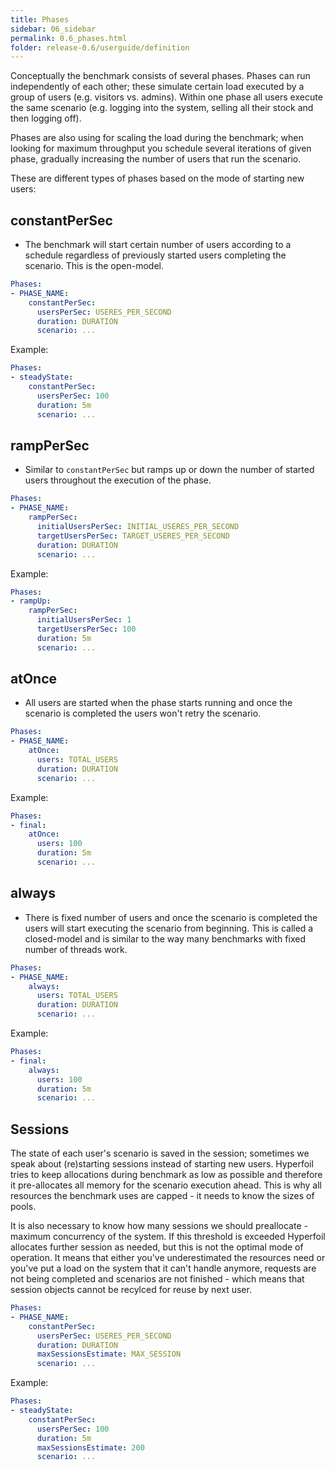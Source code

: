 ```yaml
---
title: Phases
sidebar: 06_sidebar
permalink: 0.6_phases.html
folder: release-0.6/userguide/definition
---
```


Conceptually the benchmark consists of several phases. Phases can run independently of each other;
these simulate certain load executed by a group of users (e.g. visitors vs. admins). Within one phase all users execute the same scenario (e.g. logging into the system, selling all their stock and then logging off).

Phases are also using for scaling the load during the benchmark; when looking for maximum throughput you schedule several iterations of given phase, gradually increasing the number of users that run the scenario.

These are different types of phases based on the mode of starting new users:

## constantPerSec

* The benchmark will start certain number of users according to a schedule regardless of previously started users completing the scenario. This is the open-model.

```yaml
Phases:
- PHASE_NAME:
    constantPerSec:
      usersPerSec: USERES_PER_SECOND
      duration: DURATION
      scenario: ...
```

Example: 

```yaml
Phases:
- steadyState:
    constantPerSec:
      usersPerSec: 100
      duration: 5m
      scenario: ...
```

## rampPerSec

* Similar to `constantPerSec` but ramps up or down the number of started users throughout the execution of the phase.

```yaml
Phases:
- PHASE_NAME:
    rampPerSec:
      initialUsersPerSec: INITIAL_USERES_PER_SECOND
      targetUsersPerSec: TARGET_USERES_PER_SECOND
      duration: DURATION
      scenario: ...
```

Example: 

```yaml
Phases:
- rampUp:
    rampPerSec:
      initialUsersPerSec: 1
      targetUsersPerSec: 100
      duration: 5m
      scenario: ...
```

## atOnce

* All users are started when the phase starts running and once the scenario is completed the users won't retry the scenario.

```yaml
Phases:
- PHASE_NAME:
    atOnce:
      users: TOTAL_USERS
      duration: DURATION
      scenario: ...
```

Example: 

```yaml
Phases:
- final:
    atOnce:
      users: 100
      duration: 5m
      scenario: ...
```

## always

* There is fixed number of users and once the scenario is completed the users will start executing the scenario from beginning. This is called a closed-model and is similar to the way many benchmarks with fixed number of threads work.

```yaml
Phases:
- PHASE_NAME:
    always:
      users: TOTAL_USERS
      duration: DURATION
      scenario: ...
```

Example: 

```yaml
Phases:
- final:
    always:
      users: 100
      duration: 5m
      scenario: ...
```

## Sessions

The state of each user's scenario is saved in the session; sometimes we speak about (re)starting sessions instead of starting new users. Hyperfoil tries to keep allocations during benchmark as low as possible and therefore it pre-allocates all memory for the scenario execution ahead. This is why all resources the benchmark uses are capped - it needs to know the sizes of pools.

It is also necessary to know how many sessions we should preallocate - maximum concurrency of the system. If this threshold is exceeded Hyperfoil allocates further session as needed, but this is not the optimal mode of operation. It means that either you've underestimated the resources need or you've put a load on the system that it can't handle anymore, requests are not being completed and scenarios are not finished - which means that session objects cannot be recylced for reuse by next user.

```yaml
Phases:
- PHASE_NAME:
    constantPerSec:
      usersPerSec: USERES_PER_SECOND
      duration: DURATION
      maxSessionsEstimate: MAX_SESSION
      scenario: ...
```

Example: 

```yaml
Phases:
- steadyState:
    constantPerSec:
      usersPerSec: 100
      duration: 5m
      maxSessionsEstimate: 200
      scenario: ...
```
